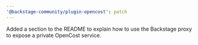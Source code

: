 ```yaml
---
'@backstage-community/plugin-opencost': patch
---
```


Added a section to the README to explain how to use the Backstage proxy to expose a private OpenCost service.

